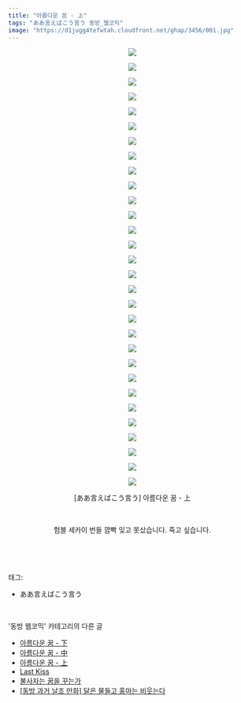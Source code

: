 ```yaml
---
title: "아름다운 꿈 - 上"
tags: "ああ言えばこう言う 동방_웹코믹"
image: "https://d1jugg4tefwtah.cloudfront.net/ghap/3456/001.jpg"
---
```

<div class="article">
<p style="text-align: center; clear: none; float: none;"><img src="{{ site.imgserver11 }}/ghap/3456/001.jpg"/></p>
<p style="text-align: center; clear: none; float: none;"><img src="{{ site.imgserver11 }}/ghap/3456/002.jpg"/></p>
<p style="text-align: center; clear: none; float: none;"><img src="{{ site.imgserver11 }}/ghap/3456/003.jpg"/></p>
<p style="text-align: center; clear: none; float: none;"><img src="{{ site.imgserver11 }}/ghap/3456/004.jpg"/></p>
<p style="text-align: center; clear: none; float: none;"><img src="{{ site.imgserver11 }}/ghap/3456/005.jpg"/></p>
<p style="text-align: center; clear: none; float: none;"><img src="{{ site.imgserver11 }}/ghap/3456/006.jpg"/></p>
<p style="text-align: center; clear: none; float: none;"><img src="{{ site.imgserver11 }}/ghap/3456/007.jpg"/></p>
<p style="text-align: center; clear: none; float: none;"><img src="{{ site.imgserver11 }}/ghap/3456/008.jpg"/></p>
<p style="text-align: center; clear: none; float: none;"><img src="{{ site.imgserver11 }}/ghap/3456/009.jpg"/></p>
<p style="text-align: center; clear: none; float: none;"><img src="{{ site.imgserver11 }}/ghap/3456/010.jpg"/></p>
<p style="text-align: center; clear: none; float: none;"><img src="{{ site.imgserver11 }}/ghap/3456/011.jpg"/></p>
<p style="text-align: center; clear: none; float: none;"><img src="{{ site.imgserver11 }}/ghap/3456/012.jpg"/></p>
<p style="text-align: center; clear: none; float: none;"><img src="{{ site.imgserver11 }}/ghap/3456/013.jpg"/></p>
<p style="text-align: center; clear: none; float: none;"><img src="{{ site.imgserver11 }}/ghap/3456/014.jpg"/></p>
<p style="text-align: center; clear: none; float: none;"><img src="{{ site.imgserver11 }}/ghap/3456/015.jpg"/></p>
<p style="text-align: center; clear: none; float: none;"><img src="{{ site.imgserver11 }}/ghap/3456/016.jpg"/></p>
<p style="text-align: center; clear: none; float: none;"><img src="{{ site.imgserver11 }}/ghap/3456/017.jpg"/></p>
<p style="text-align: center; clear: none; float: none;"><img src="{{ site.imgserver11 }}/ghap/3456/018.jpg"/></p>
<p style="text-align: center; clear: none; float: none;"><img src="{{ site.imgserver11 }}/ghap/3456/019.jpg"/></p>
<p style="text-align: center; clear: none; float: none;"><img src="{{ site.imgserver11 }}/ghap/3456/020.jpg"/></p>
<p style="text-align: center; clear: none; float: none;"><img src="{{ site.imgserver11 }}/ghap/3456/021.jpg"/></p>
<p style="text-align: center; clear: none; float: none;"><img src="{{ site.imgserver11 }}/ghap/3456/022.jpg"/></p>
<p style="text-align: center; clear: none; float: none;"><img src="{{ site.imgserver11 }}/ghap/3456/023.jpg"/></p>
<p style="text-align: center; clear: none; float: none;"><img src="{{ site.imgserver11 }}/ghap/3456/024.jpg"/></p>
<p style="text-align: center; clear: none; float: none;"><img src="{{ site.imgserver11 }}/ghap/3456/025.jpg"/></p>
<p style="text-align: center; clear: none; float: none;"><img src="{{ site.imgserver11 }}/ghap/3456/026.jpg"/></p>
<p style="text-align: center; clear: none; float: none;"><img src="{{ site.imgserver11 }}/ghap/3456/027.jpg"/></p>
<p style="text-align: center; clear: none; float: none;"><img src="{{ site.imgserver11 }}/ghap/3456/028.jpg"/></p>
<p style="text-align: center; clear: none; float: none;"><img src="{{ site.imgserver11 }}/ghap/3456/029.jpg"/></p>
<p style="text-align: center; clear: none; float: none;"><img src="{{ site.imgserver11 }}/ghap/3456/030.jpg"/></p>
<p style="text-align: center; clear: none; float: none;">[ああ言えばこう言う] 아름다운 꿈 - 上</p>
<p style="text-align: center; clear: none; float: none;"><br/></p>
<p style="text-align: center; clear: none; float: none;">험블 세카이 번들 깜빡 잊고 못샀습니다. 죽고 싶습니다.</p>
<p><br/></p>
</div><br/>
<div class="tagTrail">
<p>태그: </p>
<ul>
<li>ああ言えばこう言う</li>
</ul>
</div><br/>
<div class="another">
<p>'동방 웹코믹' 카테고리의 다른 글</p>
<ul>
<li><a href="/ghap_3458">아름다운 꿈 - 下</a></li>
<li><a href="/ghap_3457">아름다운 꿈 - 中</a></li>
<li><a href="/ghap_3456">아름다운 꿈 - 上</a></li>
<li><a href="/ghap_3447">Last Kiss</a></li>
<li><a href="/ghap_3446">불사자는 꿈을 꾸는가</a></li>
<li><a href="/ghap_3445">[동방 과거 날조 만화] 달은 물들고 홍마는 비웃는다</a></li>
</ul>
</div><br/>
<div class="cb_module cb_fluid">
<div class="cb_wrt cb_profile">
</div><!-- commentList close -->
</div><br/>
